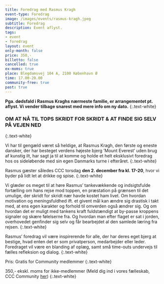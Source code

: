 ```yaml
---
title: Foredrag med Rasmus Kragh
event-type: Foredrag
image: /images/events/rasmus-kragh.jpeg
subtitle: Foredrag
description: Event aflyst.
tags:
- event
- foredrag
layout: event
only-month: false
price: 350,-
billetto: false
cancelled: true
ex-moms: true
place: Blegdamsvej 104 A, 2100 København Ø
time: 17.00-20.00
community-free: true
past: true
---
```


**Pga. dødsfald i Rasmus Kraghs nærmeste familie, er arrangementet pt. aflyst. Vi vender tilbage snarest med mere info om ny dato.**
{:.text-white}

### OM AT NÅ TIL TOPS SKRIDT FOR SKRIDT & AT FINDE SIG SELV PÅ VEJEN NED
{:.text-white}

Vi har til gengæld været så heldige, at Rasmus Kragh, den første og eneste dansker, der har besteget verdens højeste bjerg ’Mount Everest’ uden brug af kunstig ilt, har sagt ja til at komme og holde et helt eksklusivt foredrag hos os sideløbende med sin egen Danmarks turne i efteråret.
{:.text-white}

Rasmus gæster således CCC torsdag **den 2. december fra kl. 17-20**, hvor vi byder på lidt let at drikke og spise.
{:.text-white}

Vi glæder os meget til at høre Rasmus’ tankevækkende og indsigtsfulde fortælling om hans rejse mod toppen, en præstation på grænsen til det umulige, der skridt for skridt nær havde kostet ham livet. Om hvordan motivation og meningsfuldhed ift. et givent mål kan ændre sig drastisk i takt med, at ens egen karakter og forhold til omverden også ændrer sig. Og om hvordan det er muligt med tankens kraft fuldstændigt at by-passe kroppens signaler og skære følelserne fra. Og hvordan man efter flaget er sat i jorden, overhovedet genfinder sig selv og får bearbejdet al den samlede læring fra rejsen.
{:.text-white}

Rasmus’ foredrag vil være inspirerende for alle, der har deres eget bjerg at bestige, hvad enten det er som privatperson, medarbejder eller leder. Foredraget vil være en blanding af oplæg, samt små time-outs undervejs til fælles refleksion og dialog.
{:.text-white}

Pris: Gratis for Community medlemmer
{:.text-white}

350,- ekskl. moms for ikke-medlemmer (Meld dig ind i vores fælleskab, CCC Community [her](/community/))
{:.text-white}